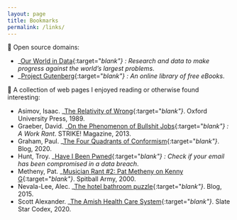 ```yaml
---
layout: page
title: Bookmarks
permalink: /links/
---
```

🔗 Open source domains:
- _[Our World in Data](https://ourworldindata.org){:target="_blank"} : Research and data to make progress against the world’s largest problems_.
- _[Project Gutenberg](https://dev.gutenberg.org){:target="_blank"} : An online library of free eBooks_.

📰 A collection of web pages I enjoyed reading or otherwise found interesting:
- Asimov, Isaac. _[The Relativity of Wrong](https://perma.cc/S52T-E337){:target="_blank"}_. Oxford University Press, 1989.
- Graeber, David. _[On the Phenomenon of Bullshit Jobs](https://perma.cc/7SE7-Z5MD){:target="_blank"} : A Work Rant_. STRIKE! Magazine, 2013.
- Graham, Paul. _[The Four Quadrants of Conformism](https://perma.cc/9WSR-SKCS){:target="_blank"}_. Blog, 2020.
- Hunt, Troy. _[Have I Been Pwned](https://perma.cc/AYG8-HK6M){:target="_blank"} : Check if your email has been compromised in a data breach_.
- Metheny, Pat. _[Musician Rant #2: Pat Metheny on Kenny G](https://perma.cc/4GXY-46FY){:target="_blank"}_. Spitball Army, 2000.
- Nevala-Lee, Alec. _[The hotel bathroom puzzle](https://perma.cc/AB42-ZQQZ){:target="_blank"}_. Blog, 2015.
- Scott Alexander. _[The Amish Health Care System](https://perma.cc/Y2RV-D96H){:target="_blank"}_. Slate Star Codex, 2020.
